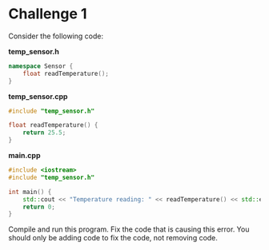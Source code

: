 # Challenge 1

Consider the following code:

**temp_sensor.h**
```cpp
namespace Sensor {
    float readTemperature();
}
```

**temp_sensor.cpp**
```cpp
#include "temp_sensor.h"

float readTemperature() {
    return 25.5;
}
```

**main.cpp**
```cpp
#include <iostream>
#include "temp_sensor.h"

int main() {
    std::cout << "Temperature reading: " << readTemperature() << std::endl;
    return 0;
}
```

Compile and run this program. Fix the code that is causing this error. You should only be adding code to fix the code, not removing code.
